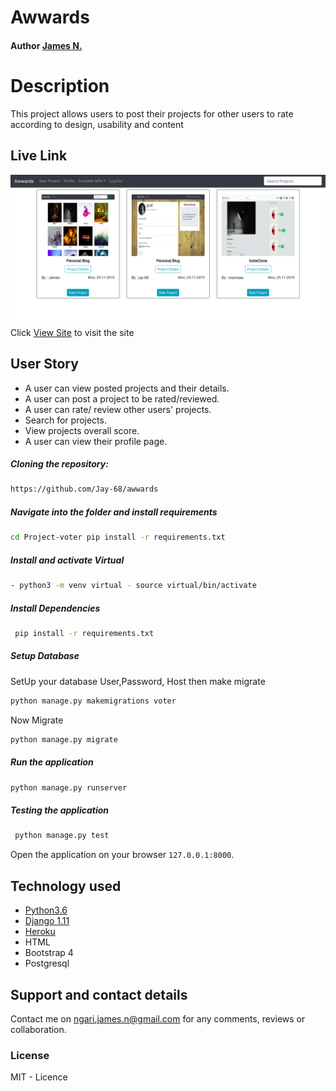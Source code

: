 # Awwards

#### Author **[James N.](https://github.com/jay-68)**

# Description  
This project allows users to post their projects for other users to rate according to design, usability and content 
##  Live Link 
![App live Image](media/awwards.png "Awwards")
 Click [View Site](https://awwards68.herokuapp.com)  to visit the site
  

## User Story  
  
* A user can view posted projects and their details.  
* A user can post a project to be rated/reviewed. 
* A user can rate/ review other users' projects.  
* Search for projects.  
* View projects overall score.
* A user can view their profile page.

##### Cloning the repository:  
```bash
https://github.com/Jay-68/awwards
```
##### Navigate into the folder and install requirements  
 ```bash
 cd Project-voter pip install -r requirements.txt 
 ```
##### Install and activate Virtual  
```bash
- python3 -m venv virtual - source virtual/bin/activate
```
##### Install Dependencies  
```bash
 pip install -r requirements.txt 
``` 
 ##### Setup Database  
  SetUp your database User,Password, Host then make migrate  
 ```bash 
python manage.py makemigrations voter
 ``` 
 Now Migrate

```bash
python manage.py migrate 
```
##### Run the application  
```bash
python manage.py runserver 
```
##### Testing the application  
```bash
 python manage.py test 
```
Open the application on your browser `127.0.0.1:8000`.  


## Technology used  
  
* [Python3.6](https://www.python.org/)  
* [Django 1.11](https://docs.djangoproject.com/en/2.2/)  
* [Heroku](https://heroku.com)
* HTML
* Bootstrap 4
* Postgresql

## Support and contact details
Contact me on ngari.james.n@gmail.com  for any comments, reviews or collaboration.

### License
MIT - Licence